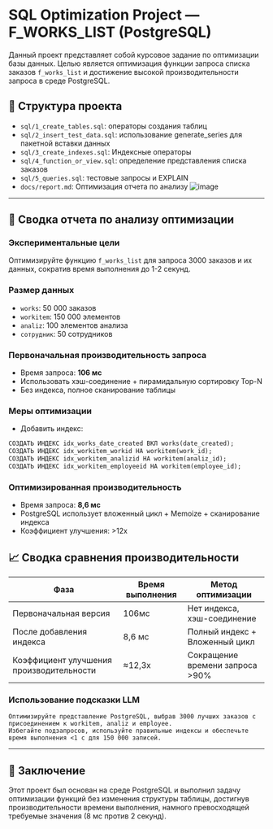 
# SQL Optimization Project — F_WORKS_LIST (PostgreSQL)

Данный проект представляет собой курсовое задание по оптимизации базы данных. Целью является оптимизация функции запроса списка заказов `f_works_list` и достижение высокой производительности запроса в среде PostgreSQL.

## 📁 Структура проекта
- `sql/1_create_tables.sql`: операторы создания таблиц
- `sql/2_insert_test_data.sql`: использование generate_series для пакетной вставки данных
- `sql/3_create_indexes.sql`: Индексные операторы
- `sql/4_function_or_view.sql`: определение представления списка заказов
- `sql/5_queries.sql`: тестовые запросы и EXPLAIN
- `docs/report.md`: Оптимизация отчета по анализу
![image](https://github.com/user-attachments/assets/16bcff0f-65ab-419a-bc9f-5317f0edbc9e)

---

## 📄 Сводка отчета по анализу оптимизации

### Экспериментальные цели
Оптимизируйте функцию `f_works_list` для запроса 3000 заказов и их данных, сократив время выполнения до 1-2 секунд.

### Размер данных
- `works`: 50 000 заказов
- `workitem`: 150 000 элементов
- `analiz`: 100 элементов анализа
- `сотрудник`: 50 сотрудников

### Первоначальная производительность запроса
- Время запроса: **106 мс**
- Использовать хэш-соединение + пирамидальную сортировку Top-N
- Без индекса, полное сканирование таблицы

### Меры оптимизации
- Добавить индекс:
```sql
СОЗДАТЬ ИНДЕКС idx_works_date_created ВКЛ works(date_created);
СОЗДАТЬ ИНДЕКС idx_workitem_workid НА workitem(work_id);
СОЗДАТЬ ИНДЕКС idx_workitem_analizid НА workitem(analiz_id);
СОЗДАТЬ ИНДЕКС idx_workitem_employeeid НА workitem(employee_id);
```

### Оптимизированная производительность
- Время запроса: **8,6 мс**
- PostgreSQL использует вложенный цикл + Memoize + сканирование индекса
- Коэффициент улучшения: >12x

## 📈 Сводка сравнения производительности

| Фаза | Время выполнения | Метод оптимизации |
|----------------|----------|---------------------|
| Первоначальная версия | 106мс | Нет индекса, хэш-соединение |
| После добавления индекса | 8,6 мс | Полный индекс + Вложенный цикл |
| Коэффициент улучшения производительности | ≈12,3x | Сокращение времени запроса >90% |

### Использование подсказки LLM
```
Оптимизируйте представление PostgreSQL, выбрав 3000 лучших заказов с присоединением к workitem, analiz и employee.
Избегайте подзапросов, используйте правильные индексы и обеспечьте время выполнения <1 с для 150 000 записей.
```

---

## 📌 Заключение
Этот проект был основан на среде PostgreSQL и выполнил задачу оптимизации функций без изменения структуры таблицы, достигнув производительности времени выполнения, намного превосходящей требуемые значения (8 мс против 2 секунд).
